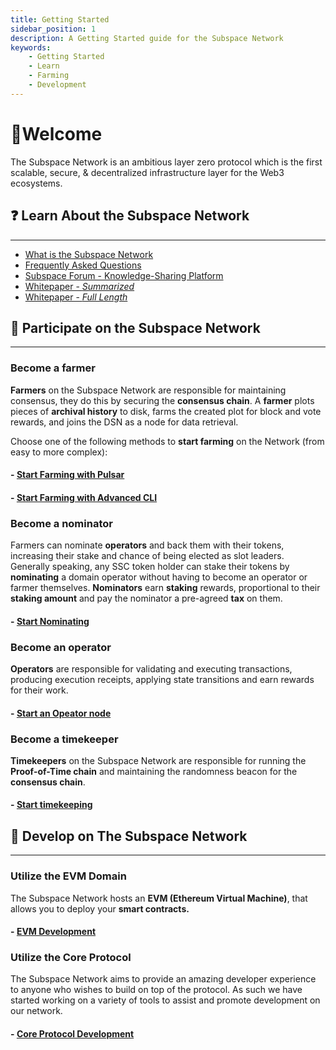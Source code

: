 ```yaml
---
title: Getting Started
sidebar_position: 1
description: A Getting Started guide for the Subspace Network
keywords:
    - Getting Started
    - Learn
    - Farming
    - Development
---
```


# 👋Welcome
The Subspace Network is an ambitious layer zero protocol which is the first scalable, secure, & decentralized infrastructure layer for the Web3 ecosystems. 

## ❓ Learn About the Subspace Network 
---
- [What is the Subspace Network](https://subspace.network/technology)
- [Frequently Asked Questions](https://subspace.network/faq)
- [Subspace Forum - Knowledge-Sharing Platform](https://forum.subspace.network/)
- [Whitepaper - *Summarized*](https://subspace.network/news/subspace-network-whitepaper)
- [Whitepaper - *Full Length*](https://assets.website-files.com/61526a2af87a54e565b0ae92/617759c00edd0e3bd279aa29_Subspace_%20A%20solution%20to%20the%20farmer%27s%20dilemma.pdf)

## 🤝 Participate on the Subspace Network
---
### **Become a farmer**

**Farmers** on the Subspace Network are responsible for maintaining consensus, they do this by securing the **consensus chain**. A **farmer** plots pieces of **archival history** to disk, farms the created plot for block and vote rewards, and joins the DSN as a node for data retrieval.

Choose one of the following methods to **start farming** on the Network (from easy to more complex):

#### - [Start Farming with Pulsar](../farming-&-staking/farming/pulsar/pulsar-prerequisites)
#### - [Start Farming with Advanced CLI](../farming-&-staking/farming/advanced-cli/cli-install)

### **Become a nominator**

Farmers can nominate **operators** and back them with their tokens, increasing their stake and chance of being elected as slot leaders. Generally speaking, any SSC token holder can stake their tokens by **nominating** a domain operator without having to become an operator or farmer themselves. **Nominators** earn **staking** rewards, proportional to their **staking amount** and pay the nominator a pre-agreed **tax** on them.

#### - [Start Nominating](../farming-&-staking/staking/)

### **Become an operator**

**Operators** are responsible for validating and executing transactions, producing execution receipts, applying state transitions and earn rewards for their work.

#### - [Start an Opeator node](../farming-&-staking/staking/operators/register-operator)

### **Become a timekeeper**

**Timekeepers** on the Subspace Network are responsible for running the **Proof-of-Time chain** and maintaining the randomness beacon for the **consensus chain**.

#### - [Start timekeeping](../farming-&-staking/timekeeping)

## 📖 Develop on The Subspace Network
---

### Utilize the EVM Domain

The Subspace Network hosts an **EVM (Ethereum Virtual Machine)**, that allows you to deploy your **smart contracts.** 

#### - [EVM Development](../develop/nova/intro)

### Utilize the Core Protocol
The Subspace Network aims to provide an amazing developer experience to anyone who wishes to build on top of the protocol. As such we have started working on a variety of tools to assist and promote development on our network. 

#### - [Core Protocol Development](https://github.com/subspace/subspace/blob/main/docs/development.md)